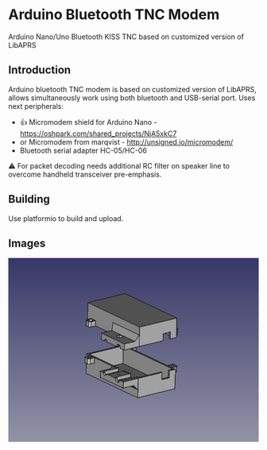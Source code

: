 Arduino Bluetooth TNC Modem
===========================
Arduino Nano/Uno Bluetooth KISS TNC based on customized version of LibAPRS

Introduction
------------
Arduino bluetooth TNC modem is based on customized version of LibAPRS, allows 
simultaneously work using both bluetooth and USB-serial port. Uses next
peripherals:

 * &#128077; Micromodem shield for Arduino Nano - https://oshpark.com/shared_projects/NjA5xkC7
 * or Micromodem from marqvist - http://unsigned.io/micromodem/
 * Bluetooth serial adapter HC-05/HC-06

&#x26A0; For packet decoding needs additional RC filter on speaker line to overcome handheld transceiver pre-emphasis.

Building
------------
Use platformio to build and upload.

Images
-------
![alt text](extras/images/cad.png)

